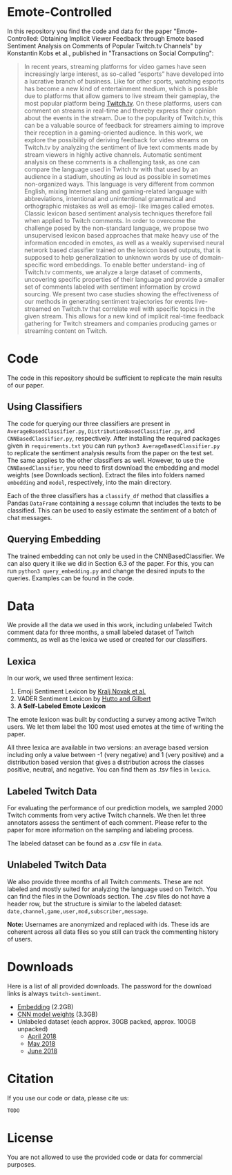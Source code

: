 # Emote-Controlled

In this repository you find the code and data for the paper "Emote-Controlled: Obtaining Implicit Viewer Feedback through Emote based Sentiment Analysis on Comments of Popular Twitch.tv Channels" by Konstantin Kobs et al., published in "Transactions on Social Computing":

> In recent years, streaming platforms for video games have seen increasingly large interest, as so-called “esports” have developed into a lucrative branch of business. Like for other sports, watching esports has become a new kind of entertainment medium, which is possible due to platforms that allow gamers to live stream their gameplay, the most popular platform being [Twitch.tv](http://twitch.tv). On these platforms, users can comment on streams in real-time and thereby express their opinion about the events in the stream. Due to the popularity of Twitch.tv, this can be a valuable source of feedback for streamers aiming to improve their reception in a gaming-oriented audience. In this work, we explore the possibility of deriving feedback for video streams on Twitch.tv by analyzing the sentiment of live text comments made by stream viewers in highly active channels. Automatic sentiment analysis on these comments is a challenging task, as one can compare the language used in Twitch.tv with that used by an audience in a stadium, shouting as loud as possible in sometimes non-organized ways. This language is very different from common English, mixing Internet slang and gaming-related language with abbreviations, intentional and unintentional grammatical and orthographic mistakes as well as emoji- like images called emotes. Classic lexicon based sentiment analysis techniques therefore fail when applied to Twitch comments.
> In order to overcome the challenge posed by the non-standard language, we propose two unsupervised lexicon based approaches that make heavy use of the information encoded in emotes, as well as a weakly supervised neural network based classifier trained on the lexicon based outputs, that is supposed to help generalization to unknown words by use of domain-specific word embeddings. To enable better understand- ing of Twitch.tv comments, we analyze a large dataset of comments, uncovering specific properties of their language and provide a smaller set of comments labeled with sentiment information by crowd sourcing.
> We present two case studies showing the effectiveness of our methods in generating sentiment trajectories for events live-streamed on Twitch.tv that correlate well with specific topics in the given stream. This allows for a new kind of implicit real-time feedback gathering for Twitch streamers and companies producing games or streaming content on Twitch.

# Code

The code in this repository should be sufficient to replicate the main results of our paper.

## Using Classifiers

The code for querying our three classifiers are present in `AverageBasedClassifier.py`, `DistributionBasedClassifier.py`, and `CNNBasedClassifier.py`, respectively. After installing the required packages given in `requirements.txt` you can run `python3 AverageBasedClassifier.py` to replicate the sentiment analysis results from the paper on the test set. The same applies to the other classifiers as well. However, to use the `CNNBasedClassifier`, you need to first download the embedding and model weights (see Downloads section). Extract the files into folders named `embedding` and `model`, respectively, into the main directory.

Each of the three classifiers has a `classify_df` method that classifies a Pandas `DataFrame` containing a `message` column that includes the texts to be classified. This can be used to easily estimate the sentiment of a batch of chat messages.

## Querying Embedding

The trained embedding can not only be used in the CNNBasedClassifier. We can also query it like we did in Section 6.3 of the paper. For this, you can run `python3 query_embedding.py` and change the desired inputs to the queries. Examples can be found in the code.


# Data

We provide all the data we used in this work, including unlabeled Twitch comment data for three months, a small labeled dataset of Twitch comments, as well as the lexica we used or created for our classifiers.

## Lexica

In our work, we used three sentiment lexica:

1. Emoji Sentiment Lexicon by [Kralj Novak et al.](http://kt.ijs.si/data/Emoji_sentiment_ranking/)
2. VADER Sentiment Lexicon by [Hutto and Gilbert](https://github.com/cjhutto/vaderSentiment)
3. **A Self-Labeled Emote Lexicon**

The emote lexicon was built by conducting a survey among active Twitch users.
We let them label the 100 most used emotes at the time of writing the paper.

All three lexica are available in two versions: an average based version including only a value between -1 (very negative) and 1 (very positive) and a distribution based version that gives a distribution across the classes positive, neutral, and negative.
You can find them as .tsv files in `lexica`.

## Labeled Twitch Data

For evaluating the performance of our prediction models, we sampled 2000 Twitch comments from very active Twitch channels.
We then let three annotators assess the sentiment of each comment.
Please refer to the paper for more information on the sampling and labeling process.

The labeled dataset can be found as a .csv file in `data`.

## Unlabeled Twitch Data

We also provide three months of all Twitch comments.
These are not labeled and mostly suited for analyzing the language used on Twitch.
You can find the files in the Downloads section.
The .csv files do not have a header row, but the structure is similar to the labeled dataset: `date,channel,game,user,mod,subscriber,message`.

**Note:** Usernames are anonymized and replaced with ids. These ids are coherent across all data files so you still can track the commenting history of users.

# Downloads

Here is a list of all provided downloads. The password for the download links is always `twitch-sentiment`.

- [Embedding](https://oc.informatik.uni-wuerzburg.de/s/YxmjCW3dtBDeTeT) (2.2GB)
- [CNN model weights](https://oc.informatik.uni-wuerzburg.de/s/mtwNqLytjfHEfYW) (3.3GB)
- Unlabeled dataset (each approx. 30GB packed, approx. 100GB unpacked)
    - [April 2018](https://oc.informatik.uni-wuerzburg.de/s/9ZmWz8RB6YKiKtX)
    - [May 2018](https://oc.informatik.uni-wuerzburg.de/s/esRkffKgp2fnjy4)
    - [June 2018](https://oc.informatik.uni-wuerzburg.de/s/c7kmDmtNWrSLKQ8)


# Citation

If you use our code or data, please cite us:

```
TODO
```

# License

You are not allowed to use the provided code or data for commercial purposes.

